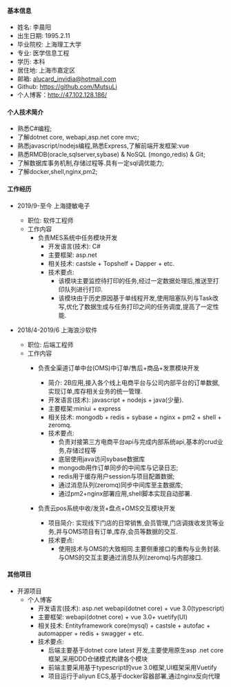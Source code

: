 #### 基本信息
 * 姓名: 李晨阳
 * 出生日期: 1995.2.11
 * 毕业院校: 上海理工大学
 * 专业: 医学信息工程
 * 学历: 本科
 * 居住地: 上海市嘉定区
 * 邮箱: alucard_invidia@hotmail.com
 * Github: https://github.com/MutsuLi
 * 个⼈博客：http://47.102.128.186/

#### 个⼈技术简介
 * 熟悉C#编程;
 * 了解dotnet core, webapi,asp.net core mvc;
 * 熟悉javascript/nodejs编程,熟悉Express,了解前端开发框架:vue
 * 熟悉RMDB(oracle,sqlserver,sybase) & NoSQL (mongo,redis) & Git;
 * 了解数据库事务机制,存储过程等.具有一定sql调优能力;
 * 了解docker,shell,nginx,pm2;

#### ⼯作经历         
* 2019/9-至今 上海捷敏电子
    * 职位: 软件工程师
    * 工作内容
        * 负责MES系统中任务模块开发
            * 开发语言(技术): C#
            * 主要框架: asp.net
            * 相关技术: castsle + Topshelf + Dapper + etc.
            * 技术要点:
                * 该模块主要监控待打印的任务,经过一定数据处理后,推送至打印队列进行打印.
                * 该模块由于历史原因基于单线程开发,使用阻塞队列与Task改写,优化了数据生成与任务打印之间的任务调度,提高了一定性能.              

* 2018/4-2019/6 上海浪沙软件
    * 职位: 后端工程师
    * 工作内容
        * 负责全渠道订单中台(OMS)中订单/售后+商品+发票模块开发
            * 简介: 2B应用,接入各个线上电商平台与公司内部平台的订单数据,实现订单,库存相关业务的统一管理.
            * 开发语言(技术): javascript + nodejs + java(少量).
            * 主要框架:miniui + express
            * 相关技术: mongodb + redis + sybase + nginx + pm2 + shell + zeromq.
            * 技术要点:
                * 负责对接第三方电商平台api与完成内部系统api,基本的crud业务,存储过程等
                * 底层使用java访问sybase数据库
                * mongodb用作订单同步的中间库与记录日志;
                * redis用于缓存用户session与项目配置数据;
                * 通过消息队列(zeromq)同步中间库至主数据库;
                * 通过pm2+nginx部署应用,shell脚本实现自动部署.

        * 负责云pos系统中收/发货+盘点+OMS交互模块开发
            * 项目简介: 实现线下门店的日常销售,会员管理,门店调拨收发货等业务,并与OMS项目有订单,库存,会员等数据的交互.
            * 技术要点:
                * 使用技术与OMS的大致相同.主要侧重接口的重构与业务封装.与OMS的交互主要通过消息队列(zeromq)与内部接口.

#### 其他项目
* 开源项目
    * 个人博客
        * 开发语言(技术): asp.net webapi(dotnet core) + vue 3.0(typescript)
        * 主要框架: webapi(dotnet core) + vue 3.0+ vuetify(UI)
        * 相关技术: Entityframework core(mysql) + castsle + autofac + automapper + redis + swagger + etc.
        * 技术要点:
            * 后端主要基于dotnet core latest 开发,主要使用原生asp .net core框架,采用DDD仓储模式构建各个模块
            * 前端主要采用基于typescript的vue 3.0框架,UI框架采用Vuetify
            * 项目运行于aliyun ECS,基于docker容器部署,通过nginx反向代理